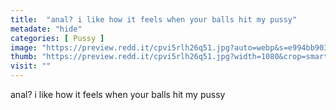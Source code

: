 ```yaml
---
title:  "anal? i like how it feels when your balls hit my pussy"
metadate: "hide"
categories: [ Pussy ]
image: "https://preview.redd.it/cpvi5rlh26q51.jpg?auto=webp&s=e994bb90390f4d278619f73e392cb31b04fd789d"
thumb: "https://preview.redd.it/cpvi5rlh26q51.jpg?width=1080&crop=smart&auto=webp&s=08cc0452e68627f9309b7b0cee56b7c4c1b2a0ce"
visit: ""
---
```

anal? i like how it feels when your balls hit my pussy
